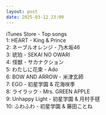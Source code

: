 ```yaml
---
layout: post
date: 2025-03-12 23:09
---
```


iTunes Store - Top songs<br />
1: HEART - King & Prince<br />
2: ネーブルオレンジ - 乃木坂46<br />
3: 琥珀 - SEKAI NO OWARI<br />
4: 怪獣 - サカナクション<br />
5: わたしに花束 - Ado<br />
6: BOW AND ARROW - 米津玄師<br />
7: EGO - 初星学園 & 花海咲季<br />
8: ライラック - Mrs. GREEN APPLE<br />
9: Unhappy Light - 初星学園 & 月村手毬<br />
10: ふわふわ - 初星学園 & 藤田ことね<br />
